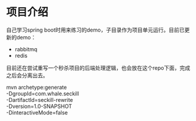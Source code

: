 # 项目介绍  

自己学习spring boot时用来练习的demo，子目录作为项目单元运行。目前已更新的demo：  
- rabbitmq
- redis
  
目前还在尝试重写一个秒杀项目的后端处理逻辑，也会放在这个repo下面，完成之后会分离出去。  

mvn archetype:generate  \
-DgroupId=com.whale.seckill \
-DartifactId=seckill-rewrite \
-Dversion=1.0-SNAPSHOT \
-DinteractiveMode=false
